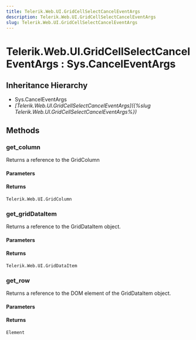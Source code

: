 ```yaml
---
title: Telerik.Web.UI.GridCellSelectCancelEventArgs
description: Telerik.Web.UI.GridCellSelectCancelEventArgs
slug: Telerik.Web.UI.GridCellSelectCancelEventArgs
---
```


# Telerik.Web.UI.GridCellSelectCancelEventArgs : Sys.CancelEventArgs

## Inheritance Hierarchy

* Sys.CancelEventArgs
* *[Telerik.Web.UI.GridCellSelectCancelEventArgs]({%slug Telerik.Web.UI.GridCellSelectCancelEventArgs%})*


## Methods

###  get_column

Returns a reference to the GridColumn

#### Parameters

#### Returns

`Telerik.Web.UI.GridColumn` 

### get_gridDataItem

Returns a reference to the GridDataItem object.

#### Parameters

#### Returns

`Telerik.Web.UI.GridDataItem` 

### get_row

Returns a reference to the DOM element of the GridDataItem object.

#### Parameters

#### Returns

`Element` 



